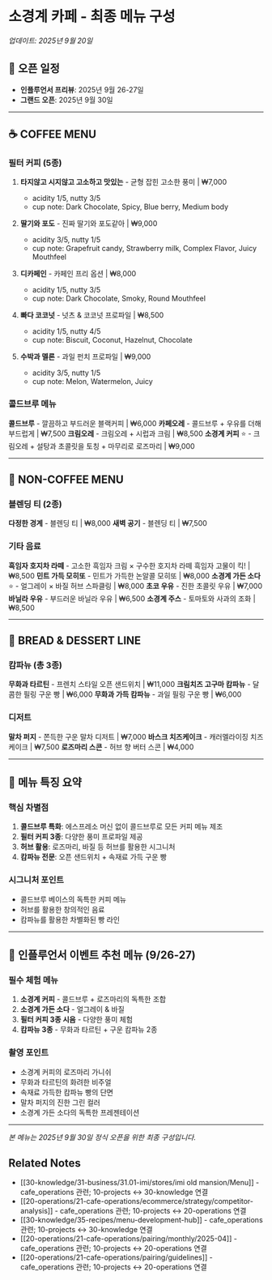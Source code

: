 # 소경계 카페 - 최종 메뉴 구성
*업데이트: 2025년 9월 20일*

## 📅 오픈 일정
- **인플루언서 프리뷰**: 2025년 9월 26-27일
- **그랜드 오픈**: 2025년 9월 30일

---

## ☕ COFFEE MENU

### 필터 커피 (5종)
1. **타지않고 시지않고 고소하고 맛있는** - 균형 잡힌 고소한 풍미 | ₩7,000
   - acidity 1/5, nutty 3/5
   - cup note: Dark Chocolate, Spicy, Blue berry, Medium body

2. **딸기와 포도** - 진짜 딸기와 포도같아 | ₩9,000
   - acidity 3/5, nutty 1/5
   - cup note: Grapefruit candy, Strawberry milk, Complex Flavor, Juicy Mouthfeel

3. **디카페인** - 카페인 프리 옵션 | ₩8,000
   - acidity 1/5, nutty 3/5
   - cup note: Dark Chocolate, Smoky, Round Mouthfeel

4. **빠다 코코넛** - 넛츠 & 코코넛 프로파일 | ₩8,500
   - acidity 1/5, nutty 4/5
   - cup note: Biscuit, Coconut, Hazelnut, Chocolate

5. **수박과 멜론** - 과일 펀치 프로파일 | ₩9,000
   - acidity 3/5, nutty 1/5
   - cup note: Melon, Watermelon, Juicy

### 콜드브루 메뉴
**콜드브루** - 깔끔하고 부드러운 블랙커피 | ₩6,000
**카페오레** - 콜드브루 + 우유를 더해 부드럽게 | ₩7,500
**크림오레** - 크림오레 + 시럽과 크림 | ₩8,500
**소경계 커피** ⭐ - 크림오레 + 설탕과 초콜릿을 토칭 + 마무리로 로즈마리 | ₩9,000

---

## 🍃 NON-COFFEE MENU

### 블렌딩 티 (2종)
**다정한 경계** - 블렌딩 티 | ₩8,000
**새벽 공기** - 블렌딩 티 | ₩7,500

### 기타 음료
**흑임자 호지차 라떼** - 고소한 흑임자 크림 × 구수한 호지차 라떼 흑임자 고물이 킥! | ₩8,500
**민트 가득 모히또** - 민트가 가득한 논알콜 모히또 | ₩8,000
**소경계 가든 소다** ⭐ - 얼그레이 × 바질 허브 스파클링 | ₩8,000
**초코 우유** - 진한 초콜릿 우유 | ₩7,000
**바닐라 우유** - 부드러운 바닐라 우유 | ₩6,500
**소경계 주스** - 토마토와 사과의 조화 | ₩8,500

---

## 🍞 BREAD & DESSERT LINE

### 캄파뉴 (총 3종)

**무화과 타르틴** - 프렌치 스타일 오픈 샌드위치 | ₩11,000
**크림치즈 고구마 캄파뉴** - 달콤한 필링 구운 빵 | ₩6,000
**무화과 가득 캄파뉴** - 과일 필링 구운 빵 | ₩6,000

### 디저트

**말차 퍼지** - 쫀득한 구운 말차 디저트 | ₩7,000
**바스크 치즈케이크** - 캐러멜라이징 치즈케이크 | ₩7,500
**로즈마리 스콘** - 허브 향 버터 스콘 | ₩4,000

---

## 📝 메뉴 특징 요약

### 핵심 차별점
1. **콜드브루 특화**: 에스프레소 머신 없이 콜드브루로 모든 커피 메뉴 제조
2. **필터 커피 3종**: 다양한 풍미 프로파일 제공
3. **허브 활용**: 로즈마리, 바질 등 허브를 활용한 시그니처
4. **캄파뉴 전문**: 오픈 샌드위치 + 속재료 가득 구운 빵

### 시그니처 포인트
- 콜드브루 베이스의 독특한 커피 메뉴
- 허브를 활용한 창의적인 음료
- 캄파뉴를 활용한 차별화된 빵 라인

---

## 🎯 인플루언서 이벤트 추천 메뉴 (9/26-27)

### 필수 체험 메뉴
1. **소경계 커피** - 콜드브루 + 로즈마리의 독특한 조합
2. **소경계 가든 소다** - 얼그레이 & 바질
3. **필터 커피 3종 시음** - 다양한 풍미 체험
4. **캄파뉴 3종** - 무화과 타르틴 + 구운 캄파뉴 2종

### 촬영 포인트
- 소경계 커피의 로즈마리 가니쉬
- 무화과 타르틴의 화려한 비주얼
- 속재료 가득한 캄파뉴 빵의 단면
- 말차 퍼지의 진한 그린 컬러
- 소경계 가든 소다의 독특한 프레젠테이션

---

*본 메뉴는 2025년 9월 30일 정식 오픈을 위한 최종 구성입니다.*

## Related Notes

- [[30-knowledge/31-business/31.01-imi/stores/imi old mansion/Menu]] - cafe_operations 관련; 10-projects ↔ 30-knowledge 연결
- [[20-operations/21-cafe-operations/ecommerce/strategy/competitor-analysis]] - cafe_operations 관련; 10-projects ↔ 20-operations 연결
- [[30-knowledge/35-recipes/menu-development-hub]] - cafe_operations 관련; 10-projects ↔ 30-knowledge 연결
- [[20-operations/21-cafe-operations/pairing/monthly/2025-04]] - cafe_operations 관련; 10-projects ↔ 20-operations 연결
- [[20-operations/21-cafe-operations/pairing/guidelines]] - cafe_operations 관련; 10-projects ↔ 20-operations 연결
